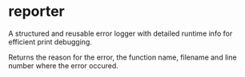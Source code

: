 # reporter
A structured and reusable error logger with detailed runtime info for efficient print debugging.

Returns the reason for the error, the function name, filename
and line number where the error occured.

